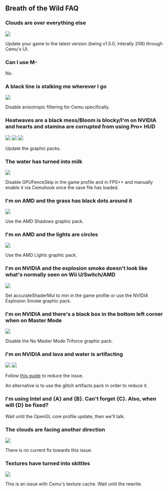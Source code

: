 ## Breath of the Wild FAQ

### Clouds are over everything else

![](https://cdn.discordapp.com/attachments/207547103726010368/372172658118492160/unknown.png)

Update your game to the latest version (being v1.5.0, interally 208) through Cemu's UI.

### Can I use M-

No.

### A black line is stalking me wherever I go

![](https://cdn.discordapp.com/attachments/207547103726010368/372172801647575040/unknown.png)

Disable anisotropic filtering for Cemu specifically.

### Heatwaves are a black mess/Bloom is blocky/I'm on NVIDIA and hearts and stamina are corrupted from using Pro+ HUD

![](https://cdn.discordapp.com/attachments/207547103726010368/372172841195536404/unknown.png)
![](https://cdn.discordapp.com/attachments/207547103726010368/372172857154732042/unknown.png)
![](https://cdn.discordapp.com/attachments/207547103726010368/372222567731429386/unknown.png)

Update the graphic packs.

### The water has turned into milk

![](https://cdn.discordapp.com/attachments/207547103726010368/372205680968335370/unknown.png)

Disable GPUFenceSkip in the game profile and in FPS++ and manually enable it via Cemuhook once the save file has loaded.

### I'm on AMD and the grass has black dots around it

![](https://cdn.discordapp.com/attachments/207547103726010368/372204881496375296/unknown.png)

Use the AMD Shadows graphic pack.

### I'm on AMD and the lights are circles

![](https://cdn.discordapp.com/attachments/207547103726010368/372205190901792778/unknown.png)

Use the AMD Lights graphic pack.

### I'm on NVIDIA and the explosion smoke doesn't look like what's normally seen on Wii U/Switch/AMD

![](https://cdn.discordapp.com/attachments/207547103726010368/372172637339910144/unknown.png)

Set accurateShaderMul to min in the game profile or use the NVIDIA Explosion Smoke graphic pack.

### I'm on NVIDIA and there's a black box in the bottom left corner when on Master Mode

![](https://cdn.discordapp.com/attachments/207547103726010368/372222832127639552/unknown.png)

Disable the No Master Mode Triforce graphic pack.

### I'm on NVIDIA and lava and water is artifacting

![](https://cdn.discordapp.com/attachments/207547103726010368/372217955741597706/unknown.png)
![](https://cdn.discordapp.com/attachments/207547103726010368/372220915012075520/unknown.png)

Follow [this guide](https://redd.it/6qwmon) to reduce the issue.

An alternative is to use the glitch artifacts pack in order to reduce it.

### I'm using Intel and {A} and {B}. Can't forget {C}. Also, when will {D} be fixed?

Wait until the OpenGL core profile update, then we'll talk.

### The clouds are facing another direction

![](https://cdn.discordapp.com/attachments/207547103726010368/372204003649388554/unknown.png)

There is no current fix towards this issue.

### Textures have turned into skittles

![](https://cdn.discordapp.com/attachments/207547103726010368/372246903414325258/unknown.png)

This is an issue with Cemu's texture cache. Wait until the rewrite.

